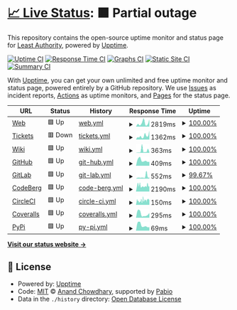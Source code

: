 # [📈 Live Status](https://LeastAuthority.github.io/upptime): <!--live status--> **🟧 Partial outage**

This repository contains the open-source uptime monitor and status page for [Least Authority](https://leastauthority.com/), powered by [Upptime](https://github.com/upptime/upptime).

[![Uptime CI](https://github.com/LeastAuthority/upptime/workflows/Uptime%20CI/badge.svg)](https://github.com/LeastAuthority/upptime/actions?query=workflow%3A%22Uptime+CI%22)
[![Response Time CI](https://github.com/LeastAuthority/upptime/workflows/Response%20Time%20CI/badge.svg)](https://github.com/LeastAuthority/upptime/actions?query=workflow%3A%22Response+Time+CI%22)
[![Graphs CI](https://github.com/LeastAuthority/upptime/workflows/Graphs%20CI/badge.svg)](https://github.com/LeastAuthority/upptime/actions?query=workflow%3A%22Graphs+CI%22)
[![Static Site CI](https://github.com/LeastAuthority/upptime/workflows/Static%20Site%20CI/badge.svg)](https://github.com/LeastAuthority/upptime/actions?query=workflow%3A%22Static+Site+CI%22)
[![Summary CI](https://github.com/LeastAuthority/upptime/workflows/Summary%20CI/badge.svg)](https://github.com/LeastAuthority/upptime/actions?query=workflow%3A%22Summary+CI%22)

With [Upptime](https://upptime.js.org), you can get your own unlimited and free uptime monitor and status page, powered entirely by a GitHub repository. We use [Issues](https://github.com/LeastAuthority/upptime/issues) as incident reports, [Actions](https://github.com/LeastAuthority/upptime/actions) as uptime monitors, and [Pages](https://LeastAuthority.github.io/upptime) for the status page.

<!--start: status pages-->
<!-- This summary is generated by Upptime (https://github.com/upptime/upptime) -->
<!-- Do not edit this manually, your changes will be overwritten -->
<!-- prettier-ignore -->
| URL | Status | History | Response Time | Uptime |
| --- | ------ | ------- | ------------- | ------ |
| <img alt="" src="https://icons.duckduckgo.com/ip3/www.tahoe-lafs.org.ico" height="13"> [Web](https://www.tahoe-lafs.org/) | 🟩 Up | [web.yml](https://github.com/LeastAuthority/tahoe-upptime/commits/HEAD/history/web.yml) | <details><summary><img alt="Response time graph" src="./graphs/web/response-time-week.png" height="20"> 2819ms</summary><br><a href="https://LeastAuthority.github.io/tahoe-upptime/history/web"><img alt="Response time 6339" src="https://img.shields.io/endpoint?url=https%3A%2F%2Fraw.githubusercontent.com%2FLeastAuthority%2Ftahoe-upptime%2FHEAD%2Fapi%2Fweb%2Fresponse-time.json"></a><br><a href="https://LeastAuthority.github.io/tahoe-upptime/history/web"><img alt="24-hour response time 5502" src="https://img.shields.io/endpoint?url=https%3A%2F%2Fraw.githubusercontent.com%2FLeastAuthority%2Ftahoe-upptime%2FHEAD%2Fapi%2Fweb%2Fresponse-time-day.json"></a><br><a href="https://LeastAuthority.github.io/tahoe-upptime/history/web"><img alt="7-day response time 2819" src="https://img.shields.io/endpoint?url=https%3A%2F%2Fraw.githubusercontent.com%2FLeastAuthority%2Ftahoe-upptime%2FHEAD%2Fapi%2Fweb%2Fresponse-time-week.json"></a><br><a href="https://LeastAuthority.github.io/tahoe-upptime/history/web"><img alt="30-day response time 8523" src="https://img.shields.io/endpoint?url=https%3A%2F%2Fraw.githubusercontent.com%2FLeastAuthority%2Ftahoe-upptime%2FHEAD%2Fapi%2Fweb%2Fresponse-time-month.json"></a><br><a href="https://LeastAuthority.github.io/tahoe-upptime/history/web"><img alt="1-year response time 6339" src="https://img.shields.io/endpoint?url=https%3A%2F%2Fraw.githubusercontent.com%2FLeastAuthority%2Ftahoe-upptime%2FHEAD%2Fapi%2Fweb%2Fresponse-time-year.json"></a></details> | <details><summary><a href="https://LeastAuthority.github.io/tahoe-upptime/history/web">100.00%</a></summary><a href="https://LeastAuthority.github.io/tahoe-upptime/history/web"><img alt="All-time uptime 83.79%" src="https://img.shields.io/endpoint?url=https%3A%2F%2Fraw.githubusercontent.com%2FLeastAuthority%2Ftahoe-upptime%2FHEAD%2Fapi%2Fweb%2Fuptime.json"></a><br><a href="https://LeastAuthority.github.io/tahoe-upptime/history/web"><img alt="24-hour uptime 100.00%" src="https://img.shields.io/endpoint?url=https%3A%2F%2Fraw.githubusercontent.com%2FLeastAuthority%2Ftahoe-upptime%2FHEAD%2Fapi%2Fweb%2Fuptime-day.json"></a><br><a href="https://LeastAuthority.github.io/tahoe-upptime/history/web"><img alt="7-day uptime 100.00%" src="https://img.shields.io/endpoint?url=https%3A%2F%2Fraw.githubusercontent.com%2FLeastAuthority%2Ftahoe-upptime%2FHEAD%2Fapi%2Fweb%2Fuptime-week.json"></a><br><a href="https://LeastAuthority.github.io/tahoe-upptime/history/web"><img alt="30-day uptime 73.80%" src="https://img.shields.io/endpoint?url=https%3A%2F%2Fraw.githubusercontent.com%2FLeastAuthority%2Ftahoe-upptime%2FHEAD%2Fapi%2Fweb%2Fuptime-month.json"></a><br><a href="https://LeastAuthority.github.io/tahoe-upptime/history/web"><img alt="1-year uptime 83.79%" src="https://img.shields.io/endpoint?url=https%3A%2F%2Fraw.githubusercontent.com%2FLeastAuthority%2Ftahoe-upptime%2FHEAD%2Fapi%2Fweb%2Fuptime-year.json"></a></details>
| <img alt="" src="https://icons.duckduckgo.com/ip3/tahoe-lafs.org.ico" height="13"> [Tickets](https://tahoe-lafs.org/trac/tahoe-lafs/query) | 🟥 Down | [tickets.yml](https://github.com/LeastAuthority/tahoe-upptime/commits/HEAD/history/tickets.yml) | <details><summary><img alt="Response time graph" src="./graphs/tickets/response-time-week.png" height="20"> 1362ms</summary><br><a href="https://LeastAuthority.github.io/tahoe-upptime/history/tickets"><img alt="Response time 6653" src="https://img.shields.io/endpoint?url=https%3A%2F%2Fraw.githubusercontent.com%2FLeastAuthority%2Ftahoe-upptime%2FHEAD%2Fapi%2Ftickets%2Fresponse-time.json"></a><br><a href="https://LeastAuthority.github.io/tahoe-upptime/history/tickets"><img alt="24-hour response time 2271" src="https://img.shields.io/endpoint?url=https%3A%2F%2Fraw.githubusercontent.com%2FLeastAuthority%2Ftahoe-upptime%2FHEAD%2Fapi%2Ftickets%2Fresponse-time-day.json"></a><br><a href="https://LeastAuthority.github.io/tahoe-upptime/history/tickets"><img alt="7-day response time 1362" src="https://img.shields.io/endpoint?url=https%3A%2F%2Fraw.githubusercontent.com%2FLeastAuthority%2Ftahoe-upptime%2FHEAD%2Fapi%2Ftickets%2Fresponse-time-week.json"></a><br><a href="https://LeastAuthority.github.io/tahoe-upptime/history/tickets"><img alt="30-day response time 8747" src="https://img.shields.io/endpoint?url=https%3A%2F%2Fraw.githubusercontent.com%2FLeastAuthority%2Ftahoe-upptime%2FHEAD%2Fapi%2Ftickets%2Fresponse-time-month.json"></a><br><a href="https://LeastAuthority.github.io/tahoe-upptime/history/tickets"><img alt="1-year response time 6653" src="https://img.shields.io/endpoint?url=https%3A%2F%2Fraw.githubusercontent.com%2FLeastAuthority%2Ftahoe-upptime%2FHEAD%2Fapi%2Ftickets%2Fresponse-time-year.json"></a></details> | <details><summary><a href="https://LeastAuthority.github.io/tahoe-upptime/history/tickets">100.00%</a></summary><a href="https://LeastAuthority.github.io/tahoe-upptime/history/tickets"><img alt="All-time uptime 83.67%" src="https://img.shields.io/endpoint?url=https%3A%2F%2Fraw.githubusercontent.com%2FLeastAuthority%2Ftahoe-upptime%2FHEAD%2Fapi%2Ftickets%2Fuptime.json"></a><br><a href="https://LeastAuthority.github.io/tahoe-upptime/history/tickets"><img alt="24-hour uptime 99.99%" src="https://img.shields.io/endpoint?url=https%3A%2F%2Fraw.githubusercontent.com%2FLeastAuthority%2Ftahoe-upptime%2FHEAD%2Fapi%2Ftickets%2Fuptime-day.json"></a><br><a href="https://LeastAuthority.github.io/tahoe-upptime/history/tickets"><img alt="7-day uptime 100.00%" src="https://img.shields.io/endpoint?url=https%3A%2F%2Fraw.githubusercontent.com%2FLeastAuthority%2Ftahoe-upptime%2FHEAD%2Fapi%2Ftickets%2Fuptime-week.json"></a><br><a href="https://LeastAuthority.github.io/tahoe-upptime/history/tickets"><img alt="30-day uptime 73.62%" src="https://img.shields.io/endpoint?url=https%3A%2F%2Fraw.githubusercontent.com%2FLeastAuthority%2Ftahoe-upptime%2FHEAD%2Fapi%2Ftickets%2Fuptime-month.json"></a><br><a href="https://LeastAuthority.github.io/tahoe-upptime/history/tickets"><img alt="1-year uptime 83.67%" src="https://img.shields.io/endpoint?url=https%3A%2F%2Fraw.githubusercontent.com%2FLeastAuthority%2Ftahoe-upptime%2FHEAD%2Fapi%2Ftickets%2Fuptime-year.json"></a></details>
| <img alt="" src="https://icons.duckduckgo.com/ip3/tahoe-lafs.org.ico" height="13"> [Wiki](https://tahoe-lafs.org/trac/tahoe-lafs/wiki) | 🟩 Up | [wiki.yml](https://github.com/LeastAuthority/tahoe-upptime/commits/HEAD/history/wiki.yml) | <details><summary><img alt="Response time graph" src="./graphs/wiki/response-time-week.png" height="20"> 363ms</summary><br><a href="https://LeastAuthority.github.io/tahoe-upptime/history/wiki"><img alt="Response time 5456" src="https://img.shields.io/endpoint?url=https%3A%2F%2Fraw.githubusercontent.com%2FLeastAuthority%2Ftahoe-upptime%2FHEAD%2Fapi%2Fwiki%2Fresponse-time.json"></a><br><a href="https://LeastAuthority.github.io/tahoe-upptime/history/wiki"><img alt="24-hour response time 113" src="https://img.shields.io/endpoint?url=https%3A%2F%2Fraw.githubusercontent.com%2FLeastAuthority%2Ftahoe-upptime%2FHEAD%2Fapi%2Fwiki%2Fresponse-time-day.json"></a><br><a href="https://LeastAuthority.github.io/tahoe-upptime/history/wiki"><img alt="7-day response time 363" src="https://img.shields.io/endpoint?url=https%3A%2F%2Fraw.githubusercontent.com%2FLeastAuthority%2Ftahoe-upptime%2FHEAD%2Fapi%2Fwiki%2Fresponse-time-week.json"></a><br><a href="https://LeastAuthority.github.io/tahoe-upptime/history/wiki"><img alt="30-day response time 6373" src="https://img.shields.io/endpoint?url=https%3A%2F%2Fraw.githubusercontent.com%2FLeastAuthority%2Ftahoe-upptime%2FHEAD%2Fapi%2Fwiki%2Fresponse-time-month.json"></a><br><a href="https://LeastAuthority.github.io/tahoe-upptime/history/wiki"><img alt="1-year response time 5456" src="https://img.shields.io/endpoint?url=https%3A%2F%2Fraw.githubusercontent.com%2FLeastAuthority%2Ftahoe-upptime%2FHEAD%2Fapi%2Fwiki%2Fresponse-time-year.json"></a></details> | <details><summary><a href="https://LeastAuthority.github.io/tahoe-upptime/history/wiki">100.00%</a></summary><a href="https://LeastAuthority.github.io/tahoe-upptime/history/wiki"><img alt="All-time uptime 99.41%" src="https://img.shields.io/endpoint?url=https%3A%2F%2Fraw.githubusercontent.com%2FLeastAuthority%2Ftahoe-upptime%2FHEAD%2Fapi%2Fwiki%2Fuptime.json"></a><br><a href="https://LeastAuthority.github.io/tahoe-upptime/history/wiki"><img alt="24-hour uptime 100.00%" src="https://img.shields.io/endpoint?url=https%3A%2F%2Fraw.githubusercontent.com%2FLeastAuthority%2Ftahoe-upptime%2FHEAD%2Fapi%2Fwiki%2Fuptime-day.json"></a><br><a href="https://LeastAuthority.github.io/tahoe-upptime/history/wiki"><img alt="7-day uptime 100.00%" src="https://img.shields.io/endpoint?url=https%3A%2F%2Fraw.githubusercontent.com%2FLeastAuthority%2Ftahoe-upptime%2FHEAD%2Fapi%2Fwiki%2Fuptime-week.json"></a><br><a href="https://LeastAuthority.github.io/tahoe-upptime/history/wiki"><img alt="30-day uptime 98.66%" src="https://img.shields.io/endpoint?url=https%3A%2F%2Fraw.githubusercontent.com%2FLeastAuthority%2Ftahoe-upptime%2FHEAD%2Fapi%2Fwiki%2Fuptime-month.json"></a><br><a href="https://LeastAuthority.github.io/tahoe-upptime/history/wiki"><img alt="1-year uptime 99.41%" src="https://img.shields.io/endpoint?url=https%3A%2F%2Fraw.githubusercontent.com%2FLeastAuthority%2Ftahoe-upptime%2FHEAD%2Fapi%2Fwiki%2Fuptime-year.json"></a></details>
| <img alt="" src="https://icons.duckduckgo.com/ip3/github.com.ico" height="13"> [GitHub](https://github.com/tahoe-lafs) | 🟩 Up | [git-hub.yml](https://github.com/LeastAuthority/tahoe-upptime/commits/HEAD/history/git-hub.yml) | <details><summary><img alt="Response time graph" src="./graphs/git-hub/response-time-week.png" height="20"> 409ms</summary><br><a href="https://LeastAuthority.github.io/tahoe-upptime/history/git-hub"><img alt="Response time 590" src="https://img.shields.io/endpoint?url=https%3A%2F%2Fraw.githubusercontent.com%2FLeastAuthority%2Ftahoe-upptime%2FHEAD%2Fapi%2Fgit-hub%2Fresponse-time.json"></a><br><a href="https://LeastAuthority.github.io/tahoe-upptime/history/git-hub"><img alt="24-hour response time 302" src="https://img.shields.io/endpoint?url=https%3A%2F%2Fraw.githubusercontent.com%2FLeastAuthority%2Ftahoe-upptime%2FHEAD%2Fapi%2Fgit-hub%2Fresponse-time-day.json"></a><br><a href="https://LeastAuthority.github.io/tahoe-upptime/history/git-hub"><img alt="7-day response time 409" src="https://img.shields.io/endpoint?url=https%3A%2F%2Fraw.githubusercontent.com%2FLeastAuthority%2Ftahoe-upptime%2FHEAD%2Fapi%2Fgit-hub%2Fresponse-time-week.json"></a><br><a href="https://LeastAuthority.github.io/tahoe-upptime/history/git-hub"><img alt="30-day response time 498" src="https://img.shields.io/endpoint?url=https%3A%2F%2Fraw.githubusercontent.com%2FLeastAuthority%2Ftahoe-upptime%2FHEAD%2Fapi%2Fgit-hub%2Fresponse-time-month.json"></a><br><a href="https://LeastAuthority.github.io/tahoe-upptime/history/git-hub"><img alt="1-year response time 590" src="https://img.shields.io/endpoint?url=https%3A%2F%2Fraw.githubusercontent.com%2FLeastAuthority%2Ftahoe-upptime%2FHEAD%2Fapi%2Fgit-hub%2Fresponse-time-year.json"></a></details> | <details><summary><a href="https://LeastAuthority.github.io/tahoe-upptime/history/git-hub">100.00%</a></summary><a href="https://LeastAuthority.github.io/tahoe-upptime/history/git-hub"><img alt="All-time uptime 100.00%" src="https://img.shields.io/endpoint?url=https%3A%2F%2Fraw.githubusercontent.com%2FLeastAuthority%2Ftahoe-upptime%2FHEAD%2Fapi%2Fgit-hub%2Fuptime.json"></a><br><a href="https://LeastAuthority.github.io/tahoe-upptime/history/git-hub"><img alt="24-hour uptime 100.00%" src="https://img.shields.io/endpoint?url=https%3A%2F%2Fraw.githubusercontent.com%2FLeastAuthority%2Ftahoe-upptime%2FHEAD%2Fapi%2Fgit-hub%2Fuptime-day.json"></a><br><a href="https://LeastAuthority.github.io/tahoe-upptime/history/git-hub"><img alt="7-day uptime 100.00%" src="https://img.shields.io/endpoint?url=https%3A%2F%2Fraw.githubusercontent.com%2FLeastAuthority%2Ftahoe-upptime%2FHEAD%2Fapi%2Fgit-hub%2Fuptime-week.json"></a><br><a href="https://LeastAuthority.github.io/tahoe-upptime/history/git-hub"><img alt="30-day uptime 100.00%" src="https://img.shields.io/endpoint?url=https%3A%2F%2Fraw.githubusercontent.com%2FLeastAuthority%2Ftahoe-upptime%2FHEAD%2Fapi%2Fgit-hub%2Fuptime-month.json"></a><br><a href="https://LeastAuthority.github.io/tahoe-upptime/history/git-hub"><img alt="1-year uptime 100.00%" src="https://img.shields.io/endpoint?url=https%3A%2F%2Fraw.githubusercontent.com%2FLeastAuthority%2Ftahoe-upptime%2FHEAD%2Fapi%2Fgit-hub%2Fuptime-year.json"></a></details>
| <img alt="" src="https://icons.duckduckgo.com/ip3/gitlab.com.ico" height="13"> [GitLab](https://gitlab.com/tahoe-lafs) | 🟩 Up | [git-lab.yml](https://github.com/LeastAuthority/tahoe-upptime/commits/HEAD/history/git-lab.yml) | <details><summary><img alt="Response time graph" src="./graphs/git-lab/response-time-week.png" height="20"> 552ms</summary><br><a href="https://LeastAuthority.github.io/tahoe-upptime/history/git-lab"><img alt="Response time 316" src="https://img.shields.io/endpoint?url=https%3A%2F%2Fraw.githubusercontent.com%2FLeastAuthority%2Ftahoe-upptime%2FHEAD%2Fapi%2Fgit-lab%2Fresponse-time.json"></a><br><a href="https://LeastAuthority.github.io/tahoe-upptime/history/git-lab"><img alt="24-hour response time 366" src="https://img.shields.io/endpoint?url=https%3A%2F%2Fraw.githubusercontent.com%2FLeastAuthority%2Ftahoe-upptime%2FHEAD%2Fapi%2Fgit-lab%2Fresponse-time-day.json"></a><br><a href="https://LeastAuthority.github.io/tahoe-upptime/history/git-lab"><img alt="7-day response time 552" src="https://img.shields.io/endpoint?url=https%3A%2F%2Fraw.githubusercontent.com%2FLeastAuthority%2Ftahoe-upptime%2FHEAD%2Fapi%2Fgit-lab%2Fresponse-time-week.json"></a><br><a href="https://LeastAuthority.github.io/tahoe-upptime/history/git-lab"><img alt="30-day response time 361" src="https://img.shields.io/endpoint?url=https%3A%2F%2Fraw.githubusercontent.com%2FLeastAuthority%2Ftahoe-upptime%2FHEAD%2Fapi%2Fgit-lab%2Fresponse-time-month.json"></a><br><a href="https://LeastAuthority.github.io/tahoe-upptime/history/git-lab"><img alt="1-year response time 316" src="https://img.shields.io/endpoint?url=https%3A%2F%2Fraw.githubusercontent.com%2FLeastAuthority%2Ftahoe-upptime%2FHEAD%2Fapi%2Fgit-lab%2Fresponse-time-year.json"></a></details> | <details><summary><a href="https://LeastAuthority.github.io/tahoe-upptime/history/git-lab">99.67%</a></summary><a href="https://LeastAuthority.github.io/tahoe-upptime/history/git-lab"><img alt="All-time uptime 99.97%" src="https://img.shields.io/endpoint?url=https%3A%2F%2Fraw.githubusercontent.com%2FLeastAuthority%2Ftahoe-upptime%2FHEAD%2Fapi%2Fgit-lab%2Fuptime.json"></a><br><a href="https://LeastAuthority.github.io/tahoe-upptime/history/git-lab"><img alt="24-hour uptime 100.00%" src="https://img.shields.io/endpoint?url=https%3A%2F%2Fraw.githubusercontent.com%2FLeastAuthority%2Ftahoe-upptime%2FHEAD%2Fapi%2Fgit-lab%2Fuptime-day.json"></a><br><a href="https://LeastAuthority.github.io/tahoe-upptime/history/git-lab"><img alt="7-day uptime 99.67%" src="https://img.shields.io/endpoint?url=https%3A%2F%2Fraw.githubusercontent.com%2FLeastAuthority%2Ftahoe-upptime%2FHEAD%2Fapi%2Fgit-lab%2Fuptime-week.json"></a><br><a href="https://LeastAuthority.github.io/tahoe-upptime/history/git-lab"><img alt="30-day uptime 99.92%" src="https://img.shields.io/endpoint?url=https%3A%2F%2Fraw.githubusercontent.com%2FLeastAuthority%2Ftahoe-upptime%2FHEAD%2Fapi%2Fgit-lab%2Fuptime-month.json"></a><br><a href="https://LeastAuthority.github.io/tahoe-upptime/history/git-lab"><img alt="1-year uptime 99.97%" src="https://img.shields.io/endpoint?url=https%3A%2F%2Fraw.githubusercontent.com%2FLeastAuthority%2Ftahoe-upptime%2FHEAD%2Fapi%2Fgit-lab%2Fuptime-year.json"></a></details>
| <img alt="" src="https://icons.duckduckgo.com/ip3/codeberg.org.ico" height="13"> [CodeBerg](https://codeberg.org/tahoe-lafs) | 🟩 Up | [code-berg.yml](https://github.com/LeastAuthority/tahoe-upptime/commits/HEAD/history/code-berg.yml) | <details><summary><img alt="Response time graph" src="./graphs/code-berg/response-time-week.png" height="20"> 2190ms</summary><br><a href="https://LeastAuthority.github.io/tahoe-upptime/history/code-berg"><img alt="Response time 2861" src="https://img.shields.io/endpoint?url=https%3A%2F%2Fraw.githubusercontent.com%2FLeastAuthority%2Ftahoe-upptime%2FHEAD%2Fapi%2Fcode-berg%2Fresponse-time.json"></a><br><a href="https://LeastAuthority.github.io/tahoe-upptime/history/code-berg"><img alt="24-hour response time 2035" src="https://img.shields.io/endpoint?url=https%3A%2F%2Fraw.githubusercontent.com%2FLeastAuthority%2Ftahoe-upptime%2FHEAD%2Fapi%2Fcode-berg%2Fresponse-time-day.json"></a><br><a href="https://LeastAuthority.github.io/tahoe-upptime/history/code-berg"><img alt="7-day response time 2190" src="https://img.shields.io/endpoint?url=https%3A%2F%2Fraw.githubusercontent.com%2FLeastAuthority%2Ftahoe-upptime%2FHEAD%2Fapi%2Fcode-berg%2Fresponse-time-week.json"></a><br><a href="https://LeastAuthority.github.io/tahoe-upptime/history/code-berg"><img alt="30-day response time 2654" src="https://img.shields.io/endpoint?url=https%3A%2F%2Fraw.githubusercontent.com%2FLeastAuthority%2Ftahoe-upptime%2FHEAD%2Fapi%2Fcode-berg%2Fresponse-time-month.json"></a><br><a href="https://LeastAuthority.github.io/tahoe-upptime/history/code-berg"><img alt="1-year response time 2861" src="https://img.shields.io/endpoint?url=https%3A%2F%2Fraw.githubusercontent.com%2FLeastAuthority%2Ftahoe-upptime%2FHEAD%2Fapi%2Fcode-berg%2Fresponse-time-year.json"></a></details> | <details><summary><a href="https://LeastAuthority.github.io/tahoe-upptime/history/code-berg">100.00%</a></summary><a href="https://LeastAuthority.github.io/tahoe-upptime/history/code-berg"><img alt="All-time uptime 99.41%" src="https://img.shields.io/endpoint?url=https%3A%2F%2Fraw.githubusercontent.com%2FLeastAuthority%2Ftahoe-upptime%2FHEAD%2Fapi%2Fcode-berg%2Fuptime.json"></a><br><a href="https://LeastAuthority.github.io/tahoe-upptime/history/code-berg"><img alt="24-hour uptime 100.00%" src="https://img.shields.io/endpoint?url=https%3A%2F%2Fraw.githubusercontent.com%2FLeastAuthority%2Ftahoe-upptime%2FHEAD%2Fapi%2Fcode-berg%2Fuptime-day.json"></a><br><a href="https://LeastAuthority.github.io/tahoe-upptime/history/code-berg"><img alt="7-day uptime 100.00%" src="https://img.shields.io/endpoint?url=https%3A%2F%2Fraw.githubusercontent.com%2FLeastAuthority%2Ftahoe-upptime%2FHEAD%2Fapi%2Fcode-berg%2Fuptime-week.json"></a><br><a href="https://LeastAuthority.github.io/tahoe-upptime/history/code-berg"><img alt="30-day uptime 99.29%" src="https://img.shields.io/endpoint?url=https%3A%2F%2Fraw.githubusercontent.com%2FLeastAuthority%2Ftahoe-upptime%2FHEAD%2Fapi%2Fcode-berg%2Fuptime-month.json"></a><br><a href="https://LeastAuthority.github.io/tahoe-upptime/history/code-berg"><img alt="1-year uptime 99.41%" src="https://img.shields.io/endpoint?url=https%3A%2F%2Fraw.githubusercontent.com%2FLeastAuthority%2Ftahoe-upptime%2FHEAD%2Fapi%2Fcode-berg%2Fuptime-year.json"></a></details>
| <img alt="" src="https://icons.duckduckgo.com/ip3/app.circleci.com.ico" height="13"> [CircleCI](https://app.circleci.com/pipelines/github/tahoe-lafs/tahoe-lafs) | 🟩 Up | [circle-ci.yml](https://github.com/LeastAuthority/tahoe-upptime/commits/HEAD/history/circle-ci.yml) | <details><summary><img alt="Response time graph" src="./graphs/circle-ci/response-time-week.png" height="20"> 150ms</summary><br><a href="https://LeastAuthority.github.io/tahoe-upptime/history/circle-ci"><img alt="Response time 136" src="https://img.shields.io/endpoint?url=https%3A%2F%2Fraw.githubusercontent.com%2FLeastAuthority%2Ftahoe-upptime%2FHEAD%2Fapi%2Fcircle-ci%2Fresponse-time.json"></a><br><a href="https://LeastAuthority.github.io/tahoe-upptime/history/circle-ci"><img alt="24-hour response time 128" src="https://img.shields.io/endpoint?url=https%3A%2F%2Fraw.githubusercontent.com%2FLeastAuthority%2Ftahoe-upptime%2FHEAD%2Fapi%2Fcircle-ci%2Fresponse-time-day.json"></a><br><a href="https://LeastAuthority.github.io/tahoe-upptime/history/circle-ci"><img alt="7-day response time 150" src="https://img.shields.io/endpoint?url=https%3A%2F%2Fraw.githubusercontent.com%2FLeastAuthority%2Ftahoe-upptime%2FHEAD%2Fapi%2Fcircle-ci%2Fresponse-time-week.json"></a><br><a href="https://LeastAuthority.github.io/tahoe-upptime/history/circle-ci"><img alt="30-day response time 140" src="https://img.shields.io/endpoint?url=https%3A%2F%2Fraw.githubusercontent.com%2FLeastAuthority%2Ftahoe-upptime%2FHEAD%2Fapi%2Fcircle-ci%2Fresponse-time-month.json"></a><br><a href="https://LeastAuthority.github.io/tahoe-upptime/history/circle-ci"><img alt="1-year response time 136" src="https://img.shields.io/endpoint?url=https%3A%2F%2Fraw.githubusercontent.com%2FLeastAuthority%2Ftahoe-upptime%2FHEAD%2Fapi%2Fcircle-ci%2Fresponse-time-year.json"></a></details> | <details><summary><a href="https://LeastAuthority.github.io/tahoe-upptime/history/circle-ci">100.00%</a></summary><a href="https://LeastAuthority.github.io/tahoe-upptime/history/circle-ci"><img alt="All-time uptime 99.59%" src="https://img.shields.io/endpoint?url=https%3A%2F%2Fraw.githubusercontent.com%2FLeastAuthority%2Ftahoe-upptime%2FHEAD%2Fapi%2Fcircle-ci%2Fuptime.json"></a><br><a href="https://LeastAuthority.github.io/tahoe-upptime/history/circle-ci"><img alt="24-hour uptime 100.00%" src="https://img.shields.io/endpoint?url=https%3A%2F%2Fraw.githubusercontent.com%2FLeastAuthority%2Ftahoe-upptime%2FHEAD%2Fapi%2Fcircle-ci%2Fuptime-day.json"></a><br><a href="https://LeastAuthority.github.io/tahoe-upptime/history/circle-ci"><img alt="7-day uptime 100.00%" src="https://img.shields.io/endpoint?url=https%3A%2F%2Fraw.githubusercontent.com%2FLeastAuthority%2Ftahoe-upptime%2FHEAD%2Fapi%2Fcircle-ci%2Fuptime-week.json"></a><br><a href="https://LeastAuthority.github.io/tahoe-upptime/history/circle-ci"><img alt="30-day uptime 99.71%" src="https://img.shields.io/endpoint?url=https%3A%2F%2Fraw.githubusercontent.com%2FLeastAuthority%2Ftahoe-upptime%2FHEAD%2Fapi%2Fcircle-ci%2Fuptime-month.json"></a><br><a href="https://LeastAuthority.github.io/tahoe-upptime/history/circle-ci"><img alt="1-year uptime 99.59%" src="https://img.shields.io/endpoint?url=https%3A%2F%2Fraw.githubusercontent.com%2FLeastAuthority%2Ftahoe-upptime%2FHEAD%2Fapi%2Fcircle-ci%2Fuptime-year.json"></a></details>
| <img alt="" src="https://icons.duckduckgo.com/ip3/coveralls.io.ico" height="13"> [Coveralls](https://coveralls.io/github/tahoe-lafs) | 🟩 Up | [coveralls.yml](https://github.com/LeastAuthority/tahoe-upptime/commits/HEAD/history/coveralls.yml) | <details><summary><img alt="Response time graph" src="./graphs/coveralls/response-time-week.png" height="20"> 295ms</summary><br><a href="https://LeastAuthority.github.io/tahoe-upptime/history/coveralls"><img alt="Response time 362" src="https://img.shields.io/endpoint?url=https%3A%2F%2Fraw.githubusercontent.com%2FLeastAuthority%2Ftahoe-upptime%2FHEAD%2Fapi%2Fcoveralls%2Fresponse-time.json"></a><br><a href="https://LeastAuthority.github.io/tahoe-upptime/history/coveralls"><img alt="24-hour response time 359" src="https://img.shields.io/endpoint?url=https%3A%2F%2Fraw.githubusercontent.com%2FLeastAuthority%2Ftahoe-upptime%2FHEAD%2Fapi%2Fcoveralls%2Fresponse-time-day.json"></a><br><a href="https://LeastAuthority.github.io/tahoe-upptime/history/coveralls"><img alt="7-day response time 295" src="https://img.shields.io/endpoint?url=https%3A%2F%2Fraw.githubusercontent.com%2FLeastAuthority%2Ftahoe-upptime%2FHEAD%2Fapi%2Fcoveralls%2Fresponse-time-week.json"></a><br><a href="https://LeastAuthority.github.io/tahoe-upptime/history/coveralls"><img alt="30-day response time 372" src="https://img.shields.io/endpoint?url=https%3A%2F%2Fraw.githubusercontent.com%2FLeastAuthority%2Ftahoe-upptime%2FHEAD%2Fapi%2Fcoveralls%2Fresponse-time-month.json"></a><br><a href="https://LeastAuthority.github.io/tahoe-upptime/history/coveralls"><img alt="1-year response time 362" src="https://img.shields.io/endpoint?url=https%3A%2F%2Fraw.githubusercontent.com%2FLeastAuthority%2Ftahoe-upptime%2FHEAD%2Fapi%2Fcoveralls%2Fresponse-time-year.json"></a></details> | <details><summary><a href="https://LeastAuthority.github.io/tahoe-upptime/history/coveralls">100.00%</a></summary><a href="https://LeastAuthority.github.io/tahoe-upptime/history/coveralls"><img alt="All-time uptime 97.51%" src="https://img.shields.io/endpoint?url=https%3A%2F%2Fraw.githubusercontent.com%2FLeastAuthority%2Ftahoe-upptime%2FHEAD%2Fapi%2Fcoveralls%2Fuptime.json"></a><br><a href="https://LeastAuthority.github.io/tahoe-upptime/history/coveralls"><img alt="24-hour uptime 100.00%" src="https://img.shields.io/endpoint?url=https%3A%2F%2Fraw.githubusercontent.com%2FLeastAuthority%2Ftahoe-upptime%2FHEAD%2Fapi%2Fcoveralls%2Fuptime-day.json"></a><br><a href="https://LeastAuthority.github.io/tahoe-upptime/history/coveralls"><img alt="7-day uptime 100.00%" src="https://img.shields.io/endpoint?url=https%3A%2F%2Fraw.githubusercontent.com%2FLeastAuthority%2Ftahoe-upptime%2FHEAD%2Fapi%2Fcoveralls%2Fuptime-week.json"></a><br><a href="https://LeastAuthority.github.io/tahoe-upptime/history/coveralls"><img alt="30-day uptime 99.62%" src="https://img.shields.io/endpoint?url=https%3A%2F%2Fraw.githubusercontent.com%2FLeastAuthority%2Ftahoe-upptime%2FHEAD%2Fapi%2Fcoveralls%2Fuptime-month.json"></a><br><a href="https://LeastAuthority.github.io/tahoe-upptime/history/coveralls"><img alt="1-year uptime 97.51%" src="https://img.shields.io/endpoint?url=https%3A%2F%2Fraw.githubusercontent.com%2FLeastAuthority%2Ftahoe-upptime%2FHEAD%2Fapi%2Fcoveralls%2Fuptime-year.json"></a></details>
| <img alt="" src="https://icons.duckduckgo.com/ip3/pypi.org.ico" height="13"> [PyPi](https://pypi.org/project/tahoe-lafs/) | 🟩 Up | [py-pi.yml](https://github.com/LeastAuthority/tahoe-upptime/commits/HEAD/history/py-pi.yml) | <details><summary><img alt="Response time graph" src="./graphs/py-pi/response-time-week.png" height="20"> 69ms</summary><br><a href="https://LeastAuthority.github.io/tahoe-upptime/history/py-pi"><img alt="Response time 92" src="https://img.shields.io/endpoint?url=https%3A%2F%2Fraw.githubusercontent.com%2FLeastAuthority%2Ftahoe-upptime%2FHEAD%2Fapi%2Fpy-pi%2Fresponse-time.json"></a><br><a href="https://LeastAuthority.github.io/tahoe-upptime/history/py-pi"><img alt="24-hour response time 45" src="https://img.shields.io/endpoint?url=https%3A%2F%2Fraw.githubusercontent.com%2FLeastAuthority%2Ftahoe-upptime%2FHEAD%2Fapi%2Fpy-pi%2Fresponse-time-day.json"></a><br><a href="https://LeastAuthority.github.io/tahoe-upptime/history/py-pi"><img alt="7-day response time 69" src="https://img.shields.io/endpoint?url=https%3A%2F%2Fraw.githubusercontent.com%2FLeastAuthority%2Ftahoe-upptime%2FHEAD%2Fapi%2Fpy-pi%2Fresponse-time-week.json"></a><br><a href="https://LeastAuthority.github.io/tahoe-upptime/history/py-pi"><img alt="30-day response time 78" src="https://img.shields.io/endpoint?url=https%3A%2F%2Fraw.githubusercontent.com%2FLeastAuthority%2Ftahoe-upptime%2FHEAD%2Fapi%2Fpy-pi%2Fresponse-time-month.json"></a><br><a href="https://LeastAuthority.github.io/tahoe-upptime/history/py-pi"><img alt="1-year response time 92" src="https://img.shields.io/endpoint?url=https%3A%2F%2Fraw.githubusercontent.com%2FLeastAuthority%2Ftahoe-upptime%2FHEAD%2Fapi%2Fpy-pi%2Fresponse-time-year.json"></a></details> | <details><summary><a href="https://LeastAuthority.github.io/tahoe-upptime/history/py-pi">100.00%</a></summary><a href="https://LeastAuthority.github.io/tahoe-upptime/history/py-pi"><img alt="All-time uptime 100.00%" src="https://img.shields.io/endpoint?url=https%3A%2F%2Fraw.githubusercontent.com%2FLeastAuthority%2Ftahoe-upptime%2FHEAD%2Fapi%2Fpy-pi%2Fuptime.json"></a><br><a href="https://LeastAuthority.github.io/tahoe-upptime/history/py-pi"><img alt="24-hour uptime 100.00%" src="https://img.shields.io/endpoint?url=https%3A%2F%2Fraw.githubusercontent.com%2FLeastAuthority%2Ftahoe-upptime%2FHEAD%2Fapi%2Fpy-pi%2Fuptime-day.json"></a><br><a href="https://LeastAuthority.github.io/tahoe-upptime/history/py-pi"><img alt="7-day uptime 100.00%" src="https://img.shields.io/endpoint?url=https%3A%2F%2Fraw.githubusercontent.com%2FLeastAuthority%2Ftahoe-upptime%2FHEAD%2Fapi%2Fpy-pi%2Fuptime-week.json"></a><br><a href="https://LeastAuthority.github.io/tahoe-upptime/history/py-pi"><img alt="30-day uptime 100.00%" src="https://img.shields.io/endpoint?url=https%3A%2F%2Fraw.githubusercontent.com%2FLeastAuthority%2Ftahoe-upptime%2FHEAD%2Fapi%2Fpy-pi%2Fuptime-month.json"></a><br><a href="https://LeastAuthority.github.io/tahoe-upptime/history/py-pi"><img alt="1-year uptime 100.00%" src="https://img.shields.io/endpoint?url=https%3A%2F%2Fraw.githubusercontent.com%2FLeastAuthority%2Ftahoe-upptime%2FHEAD%2Fapi%2Fpy-pi%2Fuptime-year.json"></a></details>

<!--end: status pages-->

[**Visit our status website →**](https://LeastAuthority.github.io/upptime)

## 📄 License

- Powered by: [Upptime](https://github.com/upptime/upptime)
- Code: [MIT](./LICENSE) © [Anand Chowdhary](https://anandchowdhary.com), supported by [Pabio](https://pabio.com)
- Data in the `./history` directory: [Open Database License](https://opendatacommons.org/licenses/odbl/1-0/)
